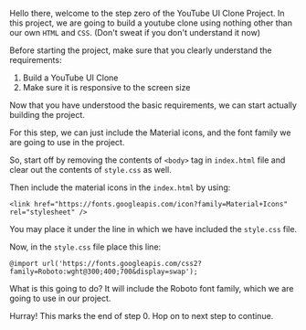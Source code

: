 Hello there, welcome to the step zero of the YouTube UI Clone Project. In this project, we are going to build a youtube clone using nothing other than our own `HTML` and `CSS`.
(Don't sweat if you don't understand it now)

Before starting the project, make sure that you clearly understand the requirements:

1. Build a YouTube UI Clone
2. Make sure it is responsive to the screen size

Now that you have understood the basic requirements, we can start actually building the project.

For this step, we can just include the Material icons, and the font family we are going to use in the project.

So, start off by removing the contents of `<body>` tag in `index.html` file and clear out the contents of `style.css` as well.

Then include the material icons in the `index.html` by using:
```
<link href="https://fonts.googleapis.com/icon?family=Material+Icons" rel="stylesheet" />
```

You may place it under the line in which we have included the `style.css` file.

Now, in the `style.css` file place this line:
```
@import url('https://fonts.googleapis.com/css2?family=Roboto:wght@300;400;700&display=swap');
```

What is this going to do? It will include the Roboto font family, which we are going to use in our project.

Hurray! This marks the end of step 0. Hop on to next step to continue.